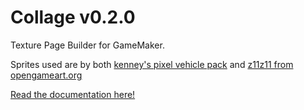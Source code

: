 # Collage v0.2.0
Texture Page Builder for GameMaker.

Sprites used are by both [kenney's pixel vehicle pack](https://kenney.nl/assets/pixel-vehicle-pack) and [z11z11 from opengameart.org](https://opengameart.org/content/soldier-walking-animation)

[Read the documentation here!](https://tabularelf.com/docs/collage/#/latest/)
